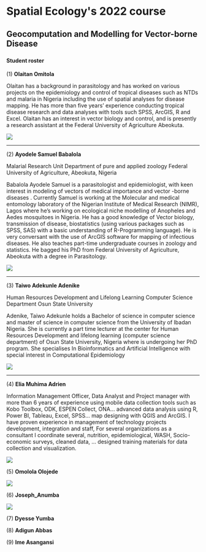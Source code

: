 # Spatial Ecology's 2022 course
## Geocomputation and Modelling for Vector-borne Disease
### 

#### Student roster ####

(1) **Olaitan Omitola**

Olaitan has a background in parasitology and has worked on various projects on the epidemiology and control of tropical diseases such as NTDs and malaria in Nigeria including the use of spatial analyses for disease mapping. He has more than five years’ experience conducting tropical disease research and data analyses with tools such SPSS, ArcGIS, R and Excel. Olaitan has an interest in vector biology and control, and is presently a research assistant at the Federal University of Agriculture Abeokuta.

![](01_Olaitan_Omitola.jpg)

---
(2)	**Ayodele Samuel Babalola**

Malarial Research Unit
Department of pure and applied zoology
Federal University of Agriculture, Abeokuta, Nigeria

Babalola Ayodele Samuel is a parasitologist and epidemiologist, with keen interest in modeling of vectors of medical importance and vector -borne diseases . Currently Samuel is working at the Molecular and medical entomology laboratory of the Nigerian Institute of Medical Research (NIMR), Lagos where he’s working on ecological niche modelling of Anopheles and Aedes mosquitoes in Nigeria. He has a good knowledge of Vector biology, transmission of disease, biostatistics (using various packages such as SPSS, SAS) with a basic understanding of R-Programming language). He is very conversant with the use of ArcGIS software for mapping of infectious diseases.  He also teaches part-time undergraduate courses in zoology and statistics. He bagged his PhD from Federal University of Agriculture, Abeokuta with a degree in Parasitology.

![](02_Ayodele_Samuel_Babalola.jpeg)

---
(3)	**Taiwo Adekunle Adenike**

Human Resources Development and Lifelong Learning
Computer Science Department 
Osun State University

Adenike, Taiwo Adekunle holds a Bachelor of science in computer science and master of science in computer science from the University of Ibadan Nigeria. She is currently a part time lecturer at the center for Human Resources Development and lifelong learning (computer science department) of Osun State University, Nigeria where is undergoing her PhD program. She specialises In Bioinformatics and Artificial Intelligence with special interest in Computational Epidemiology


![](03_Taiwo_Adekunle_Adenike.jpg)

---
(4)	**Elia Muhima Adrien**


Information Management Officer, Data Analyst and Project manager  with more than 6 years of experience using mobile data collection tools such as Kobo Toolbox, ODK, ESPEN Collect, ONA… advanced data analysis using R, Power BI, Tableau, Excel, SPSS… map designing with QGIS and ArcGIS. I have proven experience in management of technology projects development, integration and staff, For several organizations as a consultant I coordinate several, nutrition, epidemiological, WASH, Socio-economic surveys, cleaned data, … designed training materials for data collection and visualization.


![](04_Elia_Muhima_Adrien.jpg)


(5)	**Omolola Olojede**


![](05_Photo_Omolola.jpg)

(6) **Joseph_Anumba**

![](06_Joseph_Anumba.jpeg)

(7) **Dyesse Yumba**


(8) **Adigun Abbas**


(9) **Ime Asangansi**